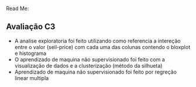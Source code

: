 Read Me:

## Avaliação C3

- A analise exploratoria foi feito utilizando como referencia a intereção entre o valor (seil-price) com cada uma das colunas contendo o bloxplot e histograma
- O aprendizado de maquina não supervisionado foi feito com a visualização de dados e a clusterização (método da silhueta)
- Aprendizado de maquina não supervisionado foi feito por regreção linear multipla
